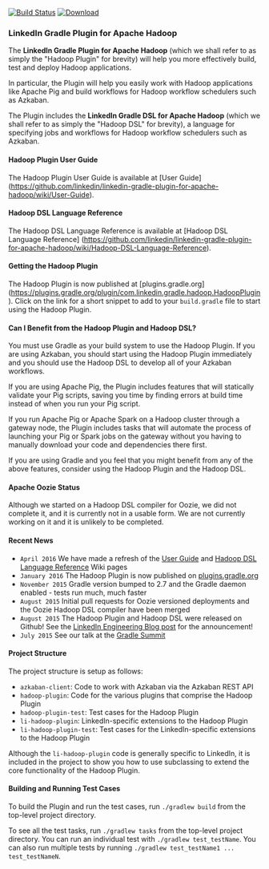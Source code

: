<!--
Copyright 2015 LinkedIn Corp.

Licensed under the Apache License, Version 2.0 (the "License"); you may not
use this file except in compliance with the License. You may obtain a copy of
the License at

http://www.apache.org/licenses/LICENSE-2.0

Unless required by applicable law or agreed to in writing, software
distributed under the License is distributed on an "AS IS" BASIS, WITHOUT
WARRANTIES OR CONDITIONS OF ANY KIND, either express or implied. See the
License for the specific language governing permissions and limitations under
the License.
-->

[![Build Status](https://travis-ci.org/linkedin/linkedin-gradle-plugin-for-apache-hadoop.svg?branch=master)](https://travis-ci.org/linkedin/linkedin-gradle-plugin-for-apache-hadoop) [![Download](https://api.bintray.com/packages/convexquad/maven/linkedin-gradle-plugin-for-apache-hadoop/images/download.svg)](https://bintray.com/convexquad/maven/linkedin-gradle-plugin-for-apache-hadoop/_latestVersion)

### LinkedIn Gradle Plugin for Apache Hadoop

The **LinkedIn Gradle Plugin for Apache Hadoop** (which we shall refer to as simply the
"Hadoop Plugin" for brevity) will help you more effectively build, test and deploy Hadoop
applications.

In particular, the Plugin will help you easily work with Hadoop applications like Apache Pig and
build workflows for Hadoop workflow schedulers such as Azkaban.

The Plugin includes the **LinkedIn Gradle DSL for Apache Hadoop** (which we shall refer to as simply
the "Hadoop DSL" for brevity), a language for specifying jobs and workflows for Hadoop workflow
schedulers such as Azkaban.

#### Hadoop Plugin User Guide

The Hadoop Plugin User Guide is available at [User Guide]
(https://github.com/linkedin/linkedin-gradle-plugin-for-apache-hadoop/wiki/User-Guide).

#### Hadoop DSL Language Reference

The Hadoop DSL Language Reference is available at [Hadoop DSL Language Reference]
(https://github.com/linkedin/linkedin-gradle-plugin-for-apache-hadoop/wiki/Hadoop-DSL-Language-Reference).

#### Getting the Hadoop Plugin

The Hadoop Plugin is now published at [plugins.gradle.org]
(https://plugins.gradle.org/plugin/com.linkedin.gradle.hadoop.HadoopPlugin). Click on the link for
a short snippet to add to your `build.gradle` file to start using the Hadoop Plugin.

#### Can I Benefit from the Hadoop Plugin and Hadoop DSL?

You must use Gradle as your build system to use the Hadoop Plugin. If you are using Azkaban, you
should start using the Hadoop Plugin immediately and you should use the Hadoop DSL to develop all
of your Azkaban workflows.

If you are using Apache Pig, the Plugin includes features that will statically validate your Pig
scripts, saving you time by finding errors at build time instead of when you run your Pig script.

If you run Apache Pig or Apache Spark on a Hadoop cluster through a gateway node, the Plugin
includes tasks that will automate the process of launching your Pig or Spark jobs on the gateway
without you having to manually download your code and dependencies there first.

If you are using Gradle and you feel that you might benefit from any of the above features,
consider using the Hadoop Plugin and the Hadoop DSL.

#### Apache Oozie Status

Although we started on a Hadoop DSL compiler for Oozie, we did not complete it, and it is currently
not in a usable form. We are not currently working on it and it is unlikely to be completed.

#### Recent News

  * `April 2016` We have made a refresh of the [User Guide](https://github.com/linkedin/linkedin-gradle-plugin-for-apache-hadoop/wiki/User-Guide) and [Hadoop DSL Language Reference](https://github.com/linkedin/linkedin-gradle-plugin-for-apache-hadoop/wiki/Hadoop-DSL-Language-Reference) Wiki pages
  * `January 2016` The Hadoop Plugin is now published on [plugins.gradle.org](https://plugins.gradle.org/plugin/com.linkedin.gradle.hadoop.HadoopPlugin)
  * `November 2015` Gradle version bumped to 2.7 and the Gradle daemon enabled - tests run much, much faster
  * `August 2015` Initial pull requests for Oozie versioned deployments and the Oozie Hadoop DSL compiler have been merged
  * `August 2015` The Hadoop Plugin and Hadoop DSL were released on Github! See the [LinkedIn Engineering Blog post](https://engineering.linkedin.com/hadoop/open-sourcing-linkedin-gradle-plugin-and-dsl-apache-hadoop) for the announcement!
  * `July 2015` See our talk at the [Gradle Summit](https://www.youtube.com/watch?v=51NzDgxHr4I)

#### Project Structure

The project structure is setup as follows:

  * `azkaban-client`: Code to work with Azkaban via the Azkaban REST API
  * `hadoop-plugin`: Code for the various plugins that comprise the Hadoop Plugin
  * `hadoop-plugin-test`: Test cases for the Hadoop Plugin
  * `li-hadoop-plugin`: LinkedIn-specific extensions to the Hadoop Plugin
  * `li-hadoop-plugin-test`: Test cases for the LinkedIn-specific extensions to the Hadoop Plugin

Although the `li-hadoop-plugin` code is generally specific to LinkedIn, it is included in the
project to show you how to use subclassing to extend the core functionality of the Hadoop Plugin.

#### Building and Running Test Cases

To build the Plugin and run the test cases, run `./gradlew build` from the top-level project directory.

To see all the test tasks, run `./gradlew tasks` from the top-level project directory. You can run
an individual test with `./gradlew test_testName`. You can also run multiple tests by running
`./gradlew test_testName1 ... test_testNameN`.
